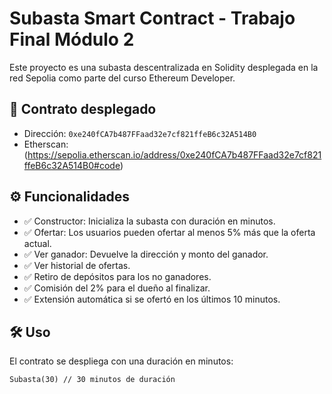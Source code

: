 # Subasta Smart Contract - Trabajo Final Módulo 2

Este proyecto es una subasta descentralizada en Solidity desplegada en la red Sepolia como parte del curso Ethereum Developer.

## 📜 Contrato desplegado

- Dirección: `0xe240fCA7b487FFaad32e7cf821ffeB6c32A514B0`
- Etherscan: (https://sepolia.etherscan.io/address/0xe240fCA7b487FFaad32e7cf821ffeB6c32A514B0#code)

## ⚙️ Funcionalidades

- ✅ Constructor: Inicializa la subasta con duración en minutos.
- ✅ Ofertar: Los usuarios pueden ofertar al menos 5% más que la oferta actual.
- ✅ Ver ganador: Devuelve la dirección y monto del ganador.
- ✅ Ver historial de ofertas.
- ✅ Retiro de depósitos para los no ganadores.
- ✅ Comisión del 2% para el dueño al finalizar.
- ✅ Extensión automática si se ofertó en los últimos 10 minutos.

## 🛠️ Uso

El contrato se despliega con una duración en minutos:
```solidity
Subasta(30) // 30 minutos de duración
